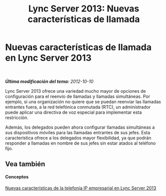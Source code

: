 ﻿---
title: 'Lync Server 2013: Nuevas características de llamada'
TOCTitle: Nuevas características de llamada
ms:assetid: ea6bfb64-f859-4280-bfcf-fd3beb9496e0
ms:mtpsurl: https://technet.microsoft.com/es-es/library/JJ721920(v=OCS.15)
ms:contentKeyID: 49889795
ms.date: 01/07/2017
mtps_version: v=OCS.15
ms.translationtype: HT
---

# Nuevas características de llamada en Lync Server 2013

 

_**Última modificación del tema:** 2012-10-10_

Lync Server 2013 ofrece una variedad mucho mayor de opciones de configuración para el reenvío de llamadas y llamadas simultáneas. Por ejemplo, si una organización no quiere que se puedan reenviar las llamadas entrantes fuera, a la red telefónica conmutada (RTC), un administrador puede aplicar una directiva de voz especial para implementar esta restricción.

Además, los delegados pueden ahora configurar llamadas simultáneas a sus dispositivos móviles para las llamadas entrantes de sus jefes. Esta característica ofrece a los delegados mayor flexibilidad, ya que podrán responder a llamadas en nombre de sus jefes sin estar atados al teléfono fijo.

## Vea también

#### Conceptos

[Nuevas características de la telefonía IP empresarial en Lync Server 2013](lync-server-2013-new-enterprise-voice-features.md)

